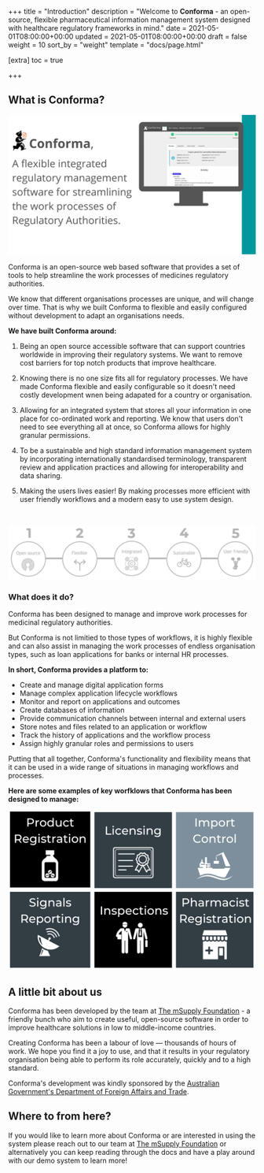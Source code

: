 +++
title = "Introduction"
description = "Welcome to **Conforma** - an open-source, flexible pharmaceutical information management system designed with healthcare regulatory frameworks in mind."
date = 2021-05-01T08:00:00+00:00
updated = 2021-05-01T08:00:00+00:00
draft = false
weight = 10
sort_by = "weight"
template = "docs/page.html"

[extra]
toc = true

+++

## What is Conforma?

![header](/docs/about/demo/cc.png)

Conforma is an open-source web based software that provides a set of tools to help streamline the work processes of medicines regulatory authorities.

We know that different organisations processes are unique, and will change over time. That is why we built Conforma to flexible and easily configured without development to adapt an organisations needs. 

**We have built Conforma around:**

1. Being an open source accessible software that can support countries worldwide in improving their regulatory systems. We want to remove cost barriers for top notch products that improve healthcare.

2. Knowing there is no one size fits all for regulatory processes. We have made Conforma flexible and easily configurable so it doesn't need costly development wnen being adapated for a country or organisation.

3. Allowing for an integrated system that stores all your information in one place for co-ordinated work and reporting. We know that users don't need to see everything all at once, so Conforma allows for highly granular permissions.

4. To be a sustainable and high standard information management system by incorporating internationally standardised terminology, transparent review and application practices and allowing for interoperability and data sharing.

5. Making the users lives easier! By making processes more efficient with  user friendly workflows and a modern easy to use system design.  

<br>

![header](/docs/about/demo/de.png)


### What does it do?

Conforma has been designed to manage and improve work processes for medicinal regulatory authorities. 

But Conforma is not limitied to those types of workflows, it is highly flexible and can also assist in managing the work processes of endless organisation types, such as loan applications for banks or internal HR processes. 

**In short, Conforma provides a platform to:**

- Create and manage digital application forms
- Manage complex application lifecycle workflows
- Monitor and report on applications and outcomes
- Create databases of information
- Provide communication channels between internal and external users
- Store notes and files related to an application or workflow
- Track the history of applications and the workflow process
- Assign highly granular roles and permissions to users

Putting that all together, Conforma's functionality and flexibility means that it can be used in a wide range of situations in managing workflows and processes.

**Here are some examples of key worfklows that Conforma has been designed to manage:**

![header](/docs/about/demo/ww.png)


## A little bit about us

Conforma has been developed by the team at [The mSupply Foundation](https://msupply.foundation/about) - a friendly bunch who aim to create useful, open-source software in order to improve healthcare solutions in low to middle-income countries. 

Creating Conforma has been a labour of love — thousands of hours of work. We hope you find it a joy to use, and that it results in your regulatory organisation being able to perform its role accurately, quickly and to a high standard.

Conforma's development was kindly sponsored by the [Australian Government's Department of Foreign Affairs and Trade](https://www.dfat.gov.au/).

## Where to from here?

If you would like to learn more about Conforma or are interested in using the system please reach out to our team at [The mSupply Foundation](https://msupply.foundation/) or alternatively you can keep reading through the docs and have a play around with our demo system to learn more!
